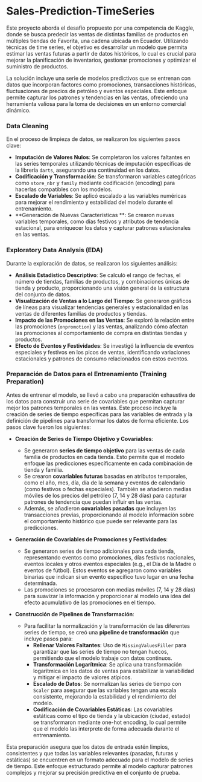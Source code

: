 # Sales-Prediction-TimeSeries

Este proyecto aborda el desafío propuesto por una competencia de Kaggle, donde se busca predecir las ventas de distintas familias de productos en múltiples tiendas de Favorita, una cadena ubicada en Ecuador. Utilizando técnicas de time series, el objetivo es desarrollar un modelo que permita estimar las ventas futuras a partir de datos históricos, lo cual es crucial para mejorar la planificación de inventarios, gestionar promociones y optimizar el suministro de productos.

La solución incluye una serie de modelos predictivos que se entrenan con datos que incorporan factores como promociones, transacciones históricas, fluctuaciones de precios de petróleo y eventos especiales. Este enfoque permite capturar los patrones y tendencias en las ventas, ofreciendo una herramienta valiosa para la toma de decisiones en un entorno comercial dinámico.

### Data Cleaning

En el proceso de limpieza de datos, se realizaron los siguientes pasos clave:

- **Imputación de Valores Nulos**: Se completaron los valores faltantes en las series temporales utilizando técnicas de imputación específicas de la librería `darts`, asegurando una continuidad en los datos.
- **Codificación y Transformación**: Se transformaron variables categóricas como `store_nbr` y `family` mediante codificación (encoding) para hacerlas compatibles con los modelos.
- **Escalado de Variables**: Se aplicó escalado a las variables numéricas para mejorar el rendimiento y estabilidad del modelo durante el entrenamiento.
- **Generación de Nuevas Características **: Se crearon nuevas variables temporales, como días festivos y atributos de tendencia estacional, para enriquecer los datos y capturar patrones estacionales en las ventas.


### Exploratory Data Analysis (EDA)

Durante la exploración de datos, se realizaron los siguientes análisis:

- **Análisis Estadístico Descriptivo**: Se calculó el rango de fechas, el número de tiendas, familias de productos, y combinaciones únicas de tienda y producto, proporcionando una visión general de la estructura del conjunto de datos.
- **Visualización de Ventas a lo Largo del Tiempo**: Se generaron gráficos de líneas para visualizar tendencias generales y estacionalidad en las ventas de diferentes familias de productos y tiendas.
- **Impacto de las Promociones en las Ventas**: Se exploró la relación entre las promociones (`onpromotion`) y las ventas, analizando cómo afectan las promociones al comportamiento de compra en distintas tiendas y productos.
- **Efecto de Eventos y Festividades**: Se investigó la influencia de eventos especiales y festivos en los picos de ventas, identificando variaciones estacionales y patrones de consumo relacionados con estos eventos.


### Preparación de Datos para el Entrenamiento (Training Preparation)

Antes de entrenar el modelo, se llevó a cabo una preparación exhaustiva de los datos para construir una serie de covariables que permitan capturar mejor los patrones temporales en las ventas. Este proceso incluye la creación de series de tiempo específicas para las variables de entrada y la definición de pipelines para transformar los datos de forma eficiente. Los pasos clave fueron los siguientes:

- **Creación de Series de Tiempo Objetivo y Covariables**:
   - Se generaron **series de tiempo objetivo** para las ventas de cada familia de productos en cada tienda. Esto permite que el modelo enfoque las predicciones específicamente en cada combinación de tienda y familia.
   - Se crearon **covariables futuras** basadas en atributos temporales, como el año, mes, día, día de la semana y eventos de calendario (como festivos o fechas especiales). También se añadieron medias móviles de los precios del petróleo (7, 14 y 28 días) para capturar patrones de tendencia que puedan influir en las ventas.
   - Además, se añadieron **covariables pasadas** que incluyen las transacciones previas, proporcionando al modelo información sobre el comportamiento histórico que puede ser relevante para las predicciones.

- **Generación de Covariables de Promociones y Festividades**:
   - Se generaron series de tiempo adicionales para cada tienda, representando eventos como promociones, días festivos nacionales, eventos locales y otros eventos especiales (e.g., el Día de la Madre o eventos de fútbol). Estos eventos se agregaron como variables binarias que indican si un evento específico tuvo lugar en una fecha determinada.
   - Las promociones se procesaron con medias móviles (7, 14 y 28 días) para suavizar la información y proporcionar al modelo una idea del efecto acumulativo de las promociones en el tiempo.

- **Construcción de Pipelines de Transformación**:
   - Para facilitar la normalización y la transformación de las diferentes series de tiempo, se creó una **pipeline de transformación** que incluye pasos para:
      - **Rellenar Valores Faltantes**: Uso de `MissingValuesFiller` para garantizar que las series de tiempo no tengan huecos, permitiendo que el modelo trabaje con datos continuos.
      - **Transformación Logarítmica**: Se aplica una transformación logarítmica en los datos de ventas para estabilizar la variabilidad y mitigar el impacto de valores atípicos.
      - **Escalado de Datos**: Se normalizan las series de tiempo con `Scaler` para asegurar que las variables tengan una escala consistente, mejorando la estabilidad y el rendimiento del modelo.
      - **Codificación de Covariables Estáticas**: Las covariables estáticas como el tipo de tienda y la ubicación (ciudad, estado) se transformaron mediante one-hot encoding, lo cual permite que el modelo las interprete de forma adecuada durante el entrenamiento.

Esta preparación asegura que los datos de entrada estén limpios, consistentes y que todas las variables relevantes (pasadas, futuras y estáticas) se encuentren en un formato adecuado para el modelo de series de tiempo. Este enfoque estructurado permite al modelo capturar patrones complejos y mejorar su precisión predictiva en el conjunto de prueba.



